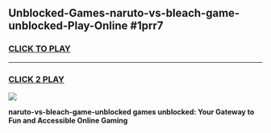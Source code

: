 
## Unblocked-Games-naruto-vs-bleach-game-unblocked-Play-Online #1prr7
<h3>
<a href="https://news.freeplayer.one?title=naruto-vs-bleach-game-unblocked&ref=3">CLICK TO PLAY</a></h3>
<hr>

<h3>
<a href="https://news.freeplayer.one?title=naruto-vs-bleach-game-unblocked&ref=3">CLICK 2 PLAY</a>
  
</h3>

<a href="https://news.freeplayer.one?title=naruto-vs-bleach-game-unblocked&ref=3"><img src="https://clearcache.store/games.png"></a>


**naruto-vs-bleach-game-unblocked games unblocked: Your Gateway to Fun and Accessible Online Gaming**
